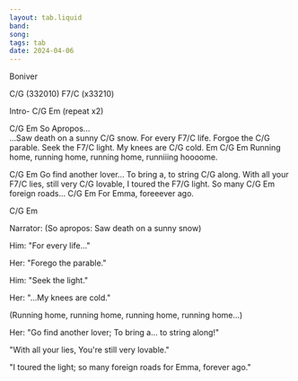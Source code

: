 ```yaml
---
layout: tab.liquid
band:
song:
tags: tab
date: 2024-04-06
---
```

Boniver 

C/G (332010)
F7/C (x33210)

Intro- C/G	Em (repeat x2)

C/G          Em
So Apropos...         
...Saw death on a sunny 
C/G
snow. For every
F7/C
life. Forgoe the
C/G
parable. Seek the
F7/C
light. My knees are
C/G
cold.
Em								     C/G   Em
Running home, running home, running home, runniiing hoooome.

C/G				    Em
Go find another lover...
To bring a, to string
 C/G
along. With all your
F7/C
lies, still very
C/G
lovable, I toured the
F7/G
light. So many
C/G             Em
foreign roads...
                C/G			Em
For Emma, foreeever ago.

C/G		Em


Narrator:
(So apropos:
Saw death on a sunny snow)

Him:
"For every life..."

Her:
"Forego the parable."

Him:
"Seek the light."

Her:
"...My knees are cold."

(Running home, running home, running home, running home...)

Her:
"Go find another lover;
To bring a... to string along!"

"With all your lies,
You're still very lovable."

"I toured the light; so many foreign roads for Emma, forever ago." 
